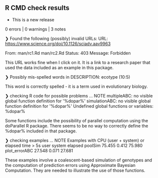## R CMD check results

-   This is a new release

0 errors \| 0 warnings \| 3 notes

❯ Found the following (possibly) invalid URLs: URL: <https://www.science.org/doi/10.1126/sciadv.aav9963>

From: man/rc1.Rd man/rc2.Rd Status: 403 Message: Forbidden

This URL works fine when I click on it. It is a link to a research paper that used the data included as an example in this package.

❯ Possibly mis-spelled words in DESCRIPTION: ecotype (10:5)

This word is correctly spelled - it is a term used in evolutionary biology.

❯ checking R code for possible problems ... NOTE multipleABC: no visible global function definition for '%dopar%' simulationABC: no visible global function definition for '%dopar%' Undefined global functions or variables: %dopar%

Some functions include the possibility of parallel computation using the doParallel R package. There seems to be no way to correctly define the %dopar% included in that package.

❯ checking examples ... NOTE Examples with CPU (user + system) or elapsed time \> 5s user system elapsed poolSim 75.455 0.412 75.980 plot_errorABC 27.548 0.071 27.681

These examples involve a coalescent-based simulation of genotypes and the computation of prediction errors using Approximate Bayesian Computation. They are needed to illustrate the use of those functions.
